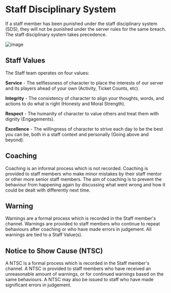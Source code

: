 # Staff Disciplinary System

If a staff member has been punished under the staff disciplinary system (SDS), they will not be punished under the server rules for the same breach. The staff disciplinary system takes precedence.

![image](https://cdn.discordapp.com/attachments/838356841217916989/1170392047392403507/staff.png?ex=6558df88&is=65466a88&hm=08eefd83e3953743cbb17ee22646660e0eccf8ba4a0b201693c7fc0d11ab2953&)

## Staff Values

The Staff team operates on four values:

**Service** - The selflessness of character to place the interests of our server and its players ahead of your own (Activity, Ticket Counts, etc).

**Integrity** - The consistency of character to align your thoughts, words, and actions to do what is right (Honesty and Moral Strength).

**Respect** - The humanity of character to value others and treat them with dignity (Engagements).

**Excellence** - The willingness of character to strive each day to be the best you can be, both in a staff context and personally (Going above and beyond).

## Coaching

Coaching is an informal process which is not recorded. Coaching is provided to staff members who make minor mistakes by their staff mentor or other more senior staff members. The aim of coaching is to prevent the behaviour from happening again by discussing what went wrong and how it could be dealt with differently next time.

## Warning

Warnings are a formal process which is recorded in the Staff member's channel. Warnings are provided to staff members who continue to repeat behaviours after coaching or who have made errors in judgement. All warnings are tied to a Staff Value(s).

## Notice to Show Cause (NTSC)

A NTSC is a formal process which is recorded in the Staff member's channel. A NTSC is provided to staff members who have received an unreasonable amount of warnings, or for continued warnings based on the same behaviours. A NTSC may also be issued to staff who have made significant errors in judgement.
